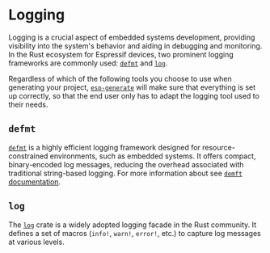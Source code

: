 # Logging

​Logging is a crucial aspect of embedded systems development, providing visibility into the system's behavior and aiding in debugging and monitoring. In the Rust ecosystem for Espressif devices, two prominent logging frameworks are commonly used: [`defmt`][defmt] and [`log`][log].

Regardless of which of the following tools you choose to use when generating your project, [`esp-generate`][esp-generate] will make sure that everything is set up correctly, so that the end user only has to adapt the logging tool used to their needs.

## `defmt`

[`defmt`][defmt] is a highly efficient logging framework designed for resource-constrained environments, such as embedded systems. It offers compact, binary-encoded log messages, reducing the overhead associated with traditional string-based logging.​ For more information about see [`demft` documentation][defmt-documentation].

## `log`

The [`log`][log] crate is a widely adopted logging facade in the Rust community. It defines a set of macros (`info!`, `warn!`, `error!`, etc.) to capture log messages at various levels.

[log]: https://crates.io/crates/log
[defmt]: https://crates.io/crates/defmt
[defmt-documentation]: https://defmt.ferrous-systems.com/introduction
[filtering]: https://defmt.ferrous-systems.com/filtering#filtering
[esp-generate]: ./../getting-started/tooling/esp-generate.md
